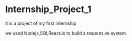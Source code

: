 # Internship_Project_1
it is a project of my first internship 

we used Nodejs,SQl,ReactJs to build a responsive system.
